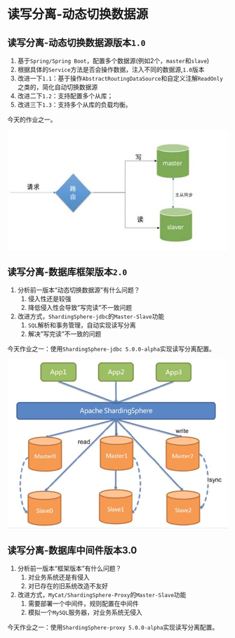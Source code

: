 # 读写分离-动态切换数据源

## 读写分离-动态切换数据源版本`1.0`

1. 基于`Spring/Spring Boot`，配置多个数据源(例如2个，`master`和`slave`)
2. 根据具体的`Service`方法是否会操作数据，注入不同的数据源,`1.0`版本
3. 改进一下`1.1`：基于操作`AbstractRoutingDataSource`和自定义注解`ReadOnly`之类的，简化自动切换数据源
4. 改进二下`1.2`：支持配置多个从库；
5. 改进三下`1.3`：支持多个从库的负载均衡。

今天的作业之一。

![读写分离1.0](image/rw_1.0.jpg)

## 读写分离-数据库框架版本`2.0`

1. 分析前一版本“动态切换数据源”有什么问题？
    1. 侵入性还是较强
    2. 降低侵入性会导致”写完读”不一致问题
2. 改进方式，`ShardingSphere-jdbc`的`Master-Slave`功能
    1. `SQL`解析和事务管理，自动实现读写分离
    2. 解决”写完读”不一致的问题

今天作业之一：使用`ShardingSphere-jdbc 5.0.0-alpha`实现读写分离配置。

![读写分离2.0](image/rw_2.0.jpg)

## 读写分离-数据库中间件版本3.0
1. 分析前一版本“框架版本”有什么问题？
    1. 对业务系统还是有侵入
    2. 对已存在的旧系统改造不友好
2. 改进方式，`MyCat/ShardingSphere-Proxy`的`Master-Slave`功能
    1. 需要部署一个中间件，规则配置在中间件
    2. 模拟一个`MySQL`服务器，对业务系统无侵入

今天作业之一：使用`ShardingSphere-proxy 5.0.0-alpha`实现读写分离配置。


